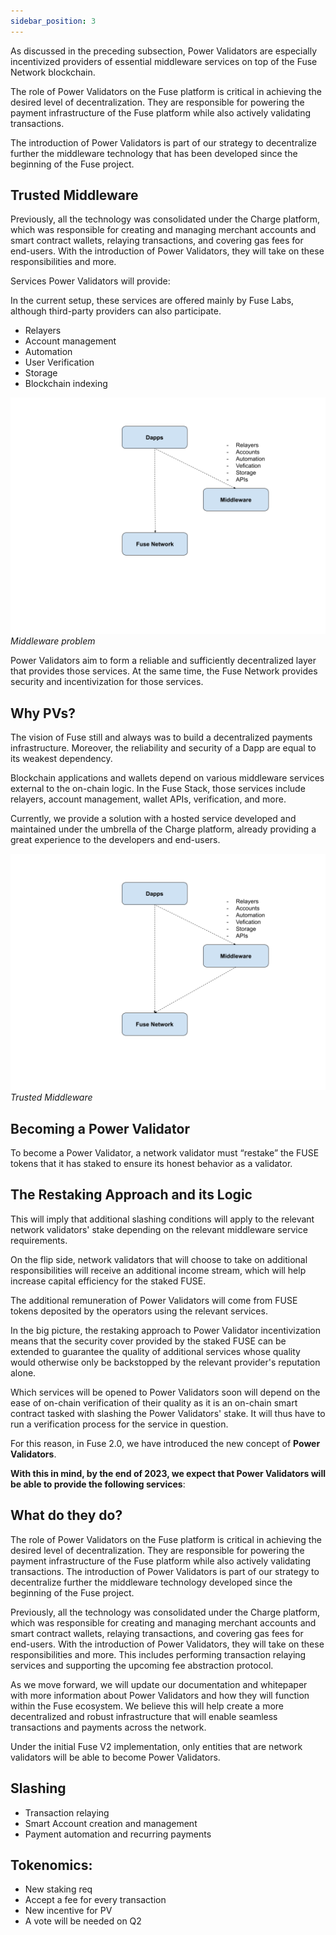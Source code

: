 ```yaml
---
sidebar_position: 3
---
```


As discussed in the preceding subsection, Power Validators are especially incentivized providers of essential middleware services on top of the Fuse Network blockchain.

The role of Power Validators on the Fuse platform is critical in achieving the desired level of decentralization. They are responsible for powering the payment infrastructure of the Fuse platform while also actively validating transactions.

The introduction of Power Validators is part of our strategy to decentralize further the middleware technology that has been developed since the beginning of the Fuse project.

## Trusted Middleware

Previously, all the technology was consolidated under the Charge platform, which was responsible for creating and managing merchant accounts and smart contract wallets, relaying transactions, and covering gas fees for end-users. With the introduction of Power Validators, they will take on these responsibilities and more.

Services Power Validators will provide:

In the current setup, these services are offered mainly by Fuse Labs, although third-party providers can also participate.

- Relayers
- Account management
- Automation
- User Verification
- Storage
- Blockchain indexing

![](<./images/Fuse%20Documentation%20-%20Technical%20Points%20(2).png>)
_Middleware problem_

Power Validators aim to form a reliable and sufficiently decentralized layer that provides those services. At the same time, the Fuse Network provides security and incentivization for those services.

## Why PVs?

The vision of Fuse still and always was to build a decentralized payments infrastructure. Moreover, the reliability and security of a Dapp are equal to its weakest dependency.

Blockchain applications and wallets depend on various middleware services external to the on-chain logic. In the Fuse Stack, those services include relayers, account management, wallet APIs, verification, and more.

Currently, we provide a solution with a hosted service developed and maintained under the umbrella of the Charge platform, already providing a great experience to the developers and end-users.

![](<./images/Fuse%20Documentation%20-%20Technical%20Points%20(1)%20(1).png>)
_Trusted Middleware_

## Becoming a Power Validator

To become a Power Validator, a network validator must “restake” the FUSE tokens that it has staked to ensure its honest behavior as a validator.

## The Restaking Approach and its Logic

This will imply that additional slashing conditions will apply to the relevant network validators' stake depending on the relevant middleware service requirements.

On the flip side, network validators that will choose to take on additional responsibilities will receive an additional income stream, which will help increase capital efficiency for the staked FUSE.

The additional remuneration of Power Validators will come from FUSE tokens deposited by the operators using the relevant services.

In the big picture, the restaking approach to Power Validator incentivization means that the security cover provided by the staked FUSE can be extended to guarantee the quality of additional services whose quality would otherwise only be backstopped by the relevant provider's reputation alone.

Which services will be opened to Power Validators soon will depend on the ease of on-chain verification of their quality as it is an on-chain smart contract tasked with slashing the Power Validators' stake. It will thus have to run a verification process for the service in question.

For this reason, in Fuse 2.0, we have introduced the new concept of **Power Validators**.

**With this in mind, by the end of 2023, we expect that Power Validators will be able to provide the following services**:

## What do they do?

The role of Power Validators on the Fuse platform is critical in achieving the desired level of decentralization. They are responsible for powering the payment infrastructure of the Fuse platform while also actively validating transactions. The introduction of Power Validators is part of our strategy to decentralize further the middleware technology developed since the beginning of the Fuse project.

Previously, all the technology was consolidated under the Charge platform, which was responsible for creating and managing merchant accounts and smart contract wallets, relaying transactions, and covering gas fees for end-users. With the introduction of Power Validators, they will take on these responsibilities and more. This includes performing transaction relaying services and supporting the upcoming fee abstraction protocol.

As we move forward, we will update our documentation and whitepaper with more information about Power Validators and how they will function within the Fuse ecosystem. We believe this will help create a more decentralized and robust infrastructure that will enable seamless transactions and payments across the network.

Under the initial Fuse V2 implementation, only entities that are network validators will be able to become Power Validators.

## Slashing

- Transaction relaying
- Smart Account creation and management
- Payment automation and recurring payments

## Tokenomics:

- New staking req
- Accept a fee for every transaction
- New incentive for PV
- A vote will be needed on Q2
